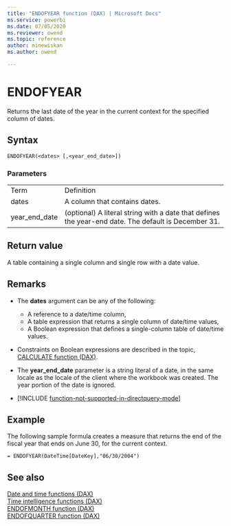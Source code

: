 ```yaml
---
title: "ENDOFYEAR function (DAX) | Microsoft Docs"
ms.service: powerbi 
ms.date: 07/05/2020
ms.reviewer: owend
ms.topic: reference
author: minewiskan
ms.author: owend

---
```

# ENDOFYEAR

Returns the last date of the year in the current context for the specified column of dates.  
  
## Syntax  
  
```dax
ENDOFYEAR(<dates> [,<year_end_date>])  
```
  
### Parameters  
  
|||  
|-|-|  
|Term|Definition|  
|dates|A column that contains dates.|  
|year_end_date|(optional) A literal string with a date that defines the year-end date. The default is December 31.|  
  
## Return value

A table containing a single column and single row with a date value.  
  
## Remarks

- The **dates** argument can be any of the following:  
  - A reference to a date/time column,  
  - A table expression that returns a single column of date/time values,  
  - A Boolean expression that defines a single-column table of date/time values.  
  
- Constraints on Boolean expressions are described in the topic, [CALCULATE function &#40;DAX&#41;](calculate-function-dax.md).  
  
- The **year_end_date** parameter is a string literal of a date, in the same locale as the locale of the client where the workbook was created. The year portion of the date is ignored.  
  
- [!INCLUDE [function-not-supported-in-directquery-mode](includes/function-not-supported-in-directquery-mode.md)]
  
## Example

The following sample formula creates a measure that returns the end of the fiscal year that ends on June 30, for the current context.  

```dax
= ENDOFYEAR(DateTime[DateKey],"06/30/2004")  
```
  
## See also

[Date and time functions &#40;DAX&#41;](date-and-time-functions-dax.md)  
[Time intelligence functions &#40;DAX&#41;](time-intelligence-functions-dax.md)  
[ENDOFMONTH function &#40;DAX&#41;](endofmonth-function-dax.md)  
[ENDOFQUARTER function &#40;DAX&#41;](endofquarter-function-dax.md)  

